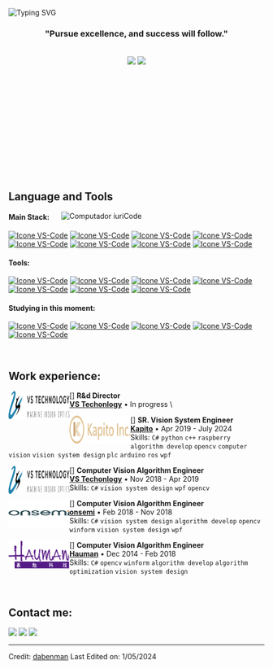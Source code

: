 ![Typing SVG](https://readme-typing-svg.herokuapp.com/?color=16BD99&size=35&center=true&vCenter=true&width=1000&lines=Welcome+to+my+GitHub+profile!;My+name+is+Dabenman!)

<h3 align="center">"Pursue excellence, and success will follow."</h3>

<br>

<div align="center" style="margin-bottom:200px">
 <img width=45% align="center" src="https://github-readme-stats.vercel.app/api?username=dabenman&theme=radical&show_icons=true" />
 <img width=40% align="center" src="https://github-readme-stats.vercel.app/api/top-langs/?username=dabenman&layout=compact&theme=radical" />
</div>


<br>

## Language and Tools

<img src="https://raw.githubusercontent.com/MicaelliMedeiros/micaellimedeiros/master/image/computer-illustration.png" min-width="400px" max-width="400px" width="400px" align="right" alt="Computador iuriCode">

#### Main Stack:
  [<img height="48px" width="48px" alt="Icone VS-Code" src="https://skillicons.dev/icons?i=cs"/>]()
  [<img height="48px" width="48px" alt="Icone VS-Code" src="https://skillicons.dev/icons?i=cpp"/>]()
  [<img height="48px" width="48px" alt="Icone VS-Code" src="https://skillicons.dev/icons?i=py"/>]()
  [<img height="48px" width="48px" alt="Icone VS-Code" src="https://skillicons.dev/icons?i=dotnet"/>]()
  [<img height="48px" width="48px" alt="Icone VS-Code" src="https://skillicons.dev/icons?i=arduino"/>]()
  [<img height="48px" width="48px" alt="Icone VS-Code" src="https://skillicons.dev/icons?i=opencv"/>]()
  [<img height="48px" width="48px" alt="Icone VS-Code" src="https://skillicons.dev/icons?i=raspberrypi"/>]()
  [<img height="48px" width="48px" alt="Icone VS-Code" src="https://skillicons.dev/icons?i=reactivex"/>]()

#### Tools:

  [<img height="48px" width="48px" alt="Icone VS-Code" src="https://skillicons.dev/icons?i=vscode"/>]()
  [<img height="48px" width="48px" alt="Icone VS-Code" src="https://skillicons.dev/icons?i=github"/>]()
  [<img height="48px" width="48px" alt="Icone VS-Code" src="https://skillicons.dev/icons?i=git"/>]()
  [<img height="48px" width="48px" alt="Icone VS-Code" src="https://skillicons.dev/icons?i=cmake"/>]()
  [<img height="48px" width="48px" alt="Icone VS-Code" src="https://skillicons.dev/icons?i=docker"/>]()
  [<img height="48px" width="48px" alt="Icone VS-Code" src="https://skillicons.dev/icons?i=grafana"/>]()
  [<img height="48px" width="48px" alt="Icone VS-Code" src="https://skillicons.dev/icons?i=obsidian"/>]()

#### Studying in this moment:
  [<img height="48px" width="48px" alt="Icone VS-Code" src="https://skillicons.dev/icons?i=js"/>]()
  [<img height="48px" width="48px" alt="Icone VS-Code" src="https://skillicons.dev/icons?i=ansible"/>]()
  [<img height="48px" width="48px" alt="Icone VS-Code" src="https://skillicons.dev/icons?i=fastapi"/>]()
  [<img height="48px" width="48px" alt="Icone VS-Code" src="https://skillicons.dev/icons?i=blender"/>]()
  [<img height="48px" width="48px" alt="Icone VS-Code" src="https://skillicons.dev/icons?i=ros"/>]()


<br>

## Work experience:

[<img align="left" height="55px" width="120px" alt="Warpnet" src="\assets\vst_logo.svg"/>]
**R&d Director** \
[**VS Techonlogy**](https://vst.co.jp/zh-hans/) • In progress \


[<img align="left" height="55px" width="120px" alt="Warpnet" src="\assets\kapito_logo.svg"/>]
**SR. Vision System Engineer** \
[**Kapito**](https://www.kapito.ai/)  • Apr 2019 - July 2024 \
Skills: `C#` `python` `c++` `raspberry` `algorithm develop` `opencv` `computer vision` `vision system design` `plc` `arduino` `ros` `wpf` 


[<img align="left" height="55px" width="120px" alt="Warpnet" src="\assets\vst_logo.svg"/>]
**Computer Vision Algorithm Engineer** \
[**VS Techonlogy**](https://vst.co.jp/zh-hans/) • Nov 2018 - Apr 2019 \
Skills: `C#` `vision system design` `wpf` `opencv`


[<img align="left" height="55px" width="120px" alt="Warpnet" src="\assets\onsemi_logo.png"/>]
**Computer Vision Algorithm Engineer** \
[**onsemi**](https://www.onsemi.com/) • Feb 2018 - Nov 2018 \
Skills: `C#` `vision system design` `algorithm develop` `opencv` `winform` `vision system design` `wpf` 


[<img align="left" height="55px" width="120px" alt="Warpnet" src="\assets\hauman_logo.png"/>]
**Computer Vision Algorithm Engineer** \
[**Hauman**](https://www.hauman.com.tw/index.aspx) • Dec 2014 - Feb 2018 \
Skills: `C#` `opencv` `winform` `algorithm develop` `algorithm optimization` `vision system design`

<br>

## Contact me:
<div>
<a href="https://www.instagram.com/dabenman/" target="_blank"><img loading="lazy" src="https://img.shields.io/badge/-Instagram-%23E4405F?style=for-the-badge&logo=instagram&logoColor=white" target="_blank"></a>
<a href = "mailto: jason2677350@gmail.com"><img loading="lazy" src="https://img.shields.io/badge/Gmail-D14836?style=for-the-badge&logo=gmail&logoColor=white" target="_blank"></a>
<a href="https://linkedin.com/in/po-han-chou-a42582156" target="_blank"><img loading="lazy" src="https://img.shields.io/badge/-LinkedIn-%230077B5?style=for-the-badge&logo=linkedin&logoColor=white" target="_blank"></a>   
</div>


------
Credit: [dabenman](https://github.com/dabenman)
Last Edited on: 1/05/2024
